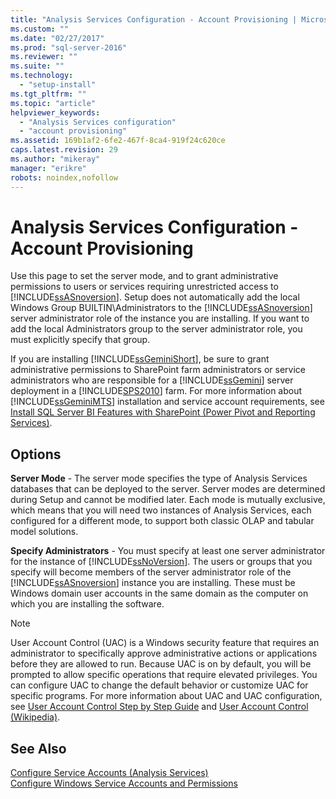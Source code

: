 ```yaml
---
title: "Analysis Services Configuration - Account Provisioning | Microsoft Docs"
ms.custom: ""
ms.date: "02/27/2017"
ms.prod: "sql-server-2016"
ms.reviewer: ""
ms.suite: ""
ms.technology: 
  - "setup-install"
ms.tgt_pltfrm: ""
ms.topic: "article"
helpviewer_keywords: 
  - "Analysis Services configuration"
  - "account provisioning"
ms.assetid: 169b1af2-6fe2-467f-8ca4-919f24c620ce
caps.latest.revision: 29
ms.author: "mikeray"
manager: "erikre"
robots: noindex,nofollow
---
```

# Analysis Services Configuration - Account Provisioning
  Use this page to set the server mode, and to grant administrative permissions to users or services requiring unrestricted access to [!INCLUDE[ssASnoversion](../a9notintoc/includes/ssasnoversion-md.md)]. Setup does not automatically add the local Windows Group BUILTIN\Administrators to the [!INCLUDE[ssASnoversion](../a9notintoc/includes/ssasnoversion-md.md)] server administrator role of the instance you are installing. If you want to add the local Administrators group to the server administrator role, you must explicitly specify that group.  
  
 If you are installing [!INCLUDE[ssGeminiShort](../a9notintoc/includes/ssgeminishort-md.md)], be sure to grant administrative permissions to SharePoint farm administrators or service administrators who are responsible for a [!INCLUDE[ssGemini](../a9notintoc/includes/ssgemini-md.md)] server deployment in a [!INCLUDE[SPS2010](../a9retired/includes/sps2010-md.md)] farm. For more information about [!INCLUDE[ssGeminiMTS](../a9retired/includes/ssgeminimts-md.md)] installation and service account requirements, see [Install SQL Server BI Features with SharePoint &#40;Power Pivot and Reporting Services&#41;](../a9retired/3166107c-30c2-468e-bb1b-bb42b79b37c3.md).  
  
## Options  
 **Server Mode** - The server mode specifies the type of Analysis Services databases that can be deployed to the server. Server modes are determined during Setup and cannot be modified later. Each mode is mutually exclusive, which means that you will need two instances of Analysis Services, each configured for a different mode, to support both classic OLAP and tabular model solutions.  
  
 **Specify Administrators** - You must specify at least one server administrator for the instance of [!INCLUDE[ssNoVersion](../a9notintoc/includes/ssnoversion-md.md)]. The users or groups that you specify will become members of the server administrator role of the [!INCLUDE[ssASnoversion](../a9notintoc/includes/ssasnoversion-md.md)] instance you are installing. These must be Windows domain user accounts in the same domain as the computer on which you are installing the software.  
  
> [!NOTE]  
>  User Account Control (UAC) is a Windows security feature that requires an administrator to specifically approve administrative actions or applications before they are allowed to run. Because UAC is on by default, you will be prompted to allow specific operations that require elevated privileges. You can configure UAC to change the default behavior or customize UAC for specific programs. For more information about UAC and UAC configuration, see [User Account Control Step by Step Guide](http://go.microsoft.com/fwlink/?linkid=196350) and [User Account Control (Wikipedia)](http://go.microsoft.com/fwlink/?linkid=196351).  
  
## See Also  
 [Configure Service Accounts &#40;Analysis Services&#41;](../analysis-services/instances/configure-service-accounts-analysis-services.md)   
 [Configure Windows Service Accounts and Permissions](../database-engine/configure/windows/configure-windows-service-accounts-and-permissions.md)  
  
  